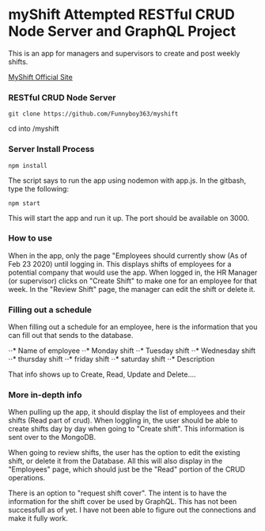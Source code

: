 # myShift Attempted RESTful CRUD Node Server and GraphQL Project
This is an app for managers and supervisors to create and post weekly shifts.

[MyShift Official Site](https://myshift-gs.herokuapp.com/ "myshift offical site")

### RESTful CRUD Node Server

`git clone https://github.com/Funnyboy363/myshift`

cd into /myshift

### Server Install Process

`npm install`

The script says to run the app using nodemon with app.js. In the gitbash, type the following:

`npm start`

This will start the app and run it up. The port should be available on 3000.

### How to use
When in the app, only the page "Employees should currently show (As of Feb 23 2020) until logging in. This displays shifts of employees for a potential company that would use the app.
 When logged in, the HR Manager (or supervisor) clicks on "Create Shift" to make one for an employee for that week. In the "Review Shift" page, the manager can edit the shift or delete it.


 ### Filling out a schedule

 When filling out a schedule for an employee, here is the information that you can fill out that sends to the database. 

⋅⋅* Name of employee
⋅⋅* Monday shift
⋅⋅* Tuesday shift
⋅⋅* Wednesday shift  
⋅⋅* thursday shift
⋅⋅* friday shift
⋅⋅* saturday shift
⋅⋅* Description

That info shows up to Create, Read, Update and Delete....

### More in-depth info
When pulling up the app, it should display the list of employees and their shifts (Read part of crud). When loggling in, the user should be able to create shifts day by day when going to "Create shift". This information is sent over to the MongoDB. 

When going to review shifts, the user has the option to edit the existing shift, or delete it from the Database. All this will also display in the "Employees" page, which should just be the "Read" portion of the CRUD operations.

There is an option to "request shift cover". The intent is to have the information for the shift cover be used by GraphQL. This has not been successfull as of yet. I have not been able to figure out the connections and make it fully work. 
